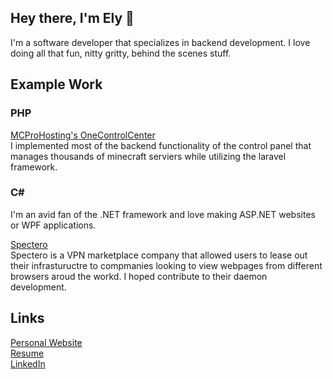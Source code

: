 ## Hey there, I'm Ely 👋

I'm a software developer that specializes in backend development. I love doing all that fun, nitty gritty, behind the scenes stuff.

## Example Work
### PHP
[MCProHosting's OneControlCenter](https://panel.mcprohosting.com/)  
I implemented most of the backend functionality of the control panel that manages thousands of minecraft serviers while utilizing the laravel framework.

### C#
I'm an avid fan of the .NET framework and love making ASP.NET websites or WPF applications.

[Spectero](https://github.com/projectspectero)  
Spectero is a VPN marketplace company that allowed users to lease out their infrastuructre to compmanies looking to view webpages from different browsers aroud the workd. I hoped contribute to their daemon development.

## Links
[Personal Website](https://elyc.in)  
[Resume](https://elyc.in/resume.pdf)   
[LinkedIn](https://linkedin.com/in/elycin)  
